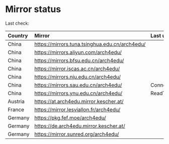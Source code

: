 <script src="./time.js"></script>
# Mirror status
Last check: <script type="text/javascript">localize(1688987789.9298053);</script>

|Country|Mirror|Last update|
|:------|:-----|:----------|
|China|https://mirrors.tuna.tsinghua.edu.cn/arch4edu/|<script type="text/javascript">localize(1688970951);</script>|
|China|https://mirrors.aliyun.com/arch4edu/|<script type="text/javascript">localize(1688884445);</script>|
|China|https://mirrors.bfsu.edu.cn/arch4edu/|<script type="text/javascript">localize(1688927515);</script>|
|China|https://mirror.iscas.ac.cn/arch4edu/|<script type="text/javascript">localize(1688970951);</script>|
|China|https://mirrors.nju.edu.cn/arch4edu/|<script type="text/javascript">localize(1688884445);</script>|
|China|https://mirrors.sau.edu.cn/arch4edu/|ConnectionError|
|China|https://mirrors.ynu.edu.cn/arch4edu/|ReadTimeout|
|Austria|https://at.arch4edu.mirror.kescher.at/|<script type="text/javascript">localize(1688927515);</script>|
|France|https://mirror.lesviallon.fr/arch4edu/|<script type="text/javascript">localize(1688927515);</script>|
|Germany|https://pkg.fef.moe/arch4edu/|<script type="text/javascript">localize(1688927515);</script>|
|Germany|https://de.arch4edu.mirror.kescher.at/|<script type="text/javascript">localize(1688927515);</script>|
|Germany|https://mirror.sunred.org/arch4edu/|<script type="text/javascript">localize(1688927515);</script>|

<script src="./tablefilter/tablefilter.js"></script>
<script src="./table.js"></script>